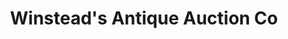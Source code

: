 ---
title: "Winstead's Antique Auction Co"
url: /yanceyville/winsteads-antique-auction-co/
shop: antiques
---